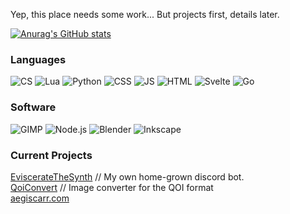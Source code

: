 Yep, this place needs some work... But projects first, details later.

[![Anurag's GitHub stats](https://github-readme-stats.vercel.app/api?username=aegiscarr&show_icons=true&theme=vue-dark)](https://github.com/anuraghazra/github-readme-stats)

### Languages
![CS](https://img.shields.io/badge/C%23-%23239120?style=flat-square&logo=csharp)
![Lua](https://img.shields.io/badge/Lua-%232C2D72?style=flat-square&logo=lua)
![Python](https://img.shields.io/badge/-Python-%23191919?style=flat-square&logo=python)
![CSS](https://img.shields.io/badge/CSS-%231572B6?style=flat-square&logo=css3)
![JS](https://img.shields.io/badge/JS-%23191919?style=flat-square&logo=javascript)
![HTML](https://img.shields.io/badge/HTML-%23191919?style=flat-square&logo=html5)
![Svelte](https://img.shields.io/badge/Svelte-%23191919?style=flat-square&logo=svelte)
![Go](https://img.shields.io/badge/Go-%23191919?style=flat-square&logo=go)

### Software
![GIMP](https://img.shields.io/badge/GIMP-%235C5543?style=flat-square&logo=gimp)
![Node.js](https://img.shields.io/badge/Node.js-%23191919?style=flat-square&logo=nodedotjs)
![Blender](https://img.shields.io/badge/Blender-%23191919?style=flat-square&logo=blender)
![Inkscape](https://img.shields.io/badge/Inkscape-%23000000?style=flat-square&logo=inkscape)

### Current Projects
[EviscerateTheSynth](https://discord.gg/SJcAWEynbj) // My own home-grown discord bot. \
[QoiConvert](https://github.com/aegiscarr/QoiConvert) // Image converter for the QOI format \
[aegiscarr.com](https://aegiscarr.com) 
